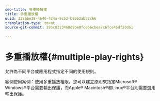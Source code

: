 ```yaml
---
seo-title: 多重播放權
title: 多重播放權
uuid: 3386be38-4640-424a-9cb2-b95b2ab52c66
translation-type: tm+mt
source-git-commit: 29bc8323460d9be0fce66cbea7c6fce46df20d61

---
```



# 多重播放權{#multiple-play-rights}

允許為不同平台或應用程式指定不同的使用規則。

範例使用案例：使用多重播放權限，您可以建立原則來指定Microsoft® Windows®平台需要輸出保護，而Apple® Macintosh®和Linux®平台則需要選用輸出保護。
